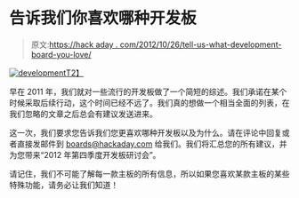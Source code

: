 # 告诉我们你喜欢哪种开发板

> 原文:[https://hack aday . com/2012/10/26/tell-us-what-development-board-you-love/](https://hackaday.com/2012/10/26/tell-us-what-development-board-you-love/)

[![](../Images/ec84556393ae1acfce5b6758b6ccf978.png "development")T2】](http://hackaday.com/wp-content/uploads/2012/10/development.jpg)

早在 2011 年，我们就对一些流行的开发板做了一个简短的综述。我们承诺在某个时候采取后续行动，这个时间已经不远了。我们真的想做一个相当全面的列表，在我们忽略的文章之后总会有建议发送进来。

这一次，我们要求您告诉我们您更喜欢哪种开发板以及为什么。请在评论中回复或者直接发邮件到 boards@hackaday.com 给我们。我们将汇总您的所有建议，并为您带来“2012 年第四季度开发板研讨会”。

请记住，我们不可能了解每一款主板的所有信息，所以如果您喜欢某款主板的某些特殊功能，请务必让我们知道！